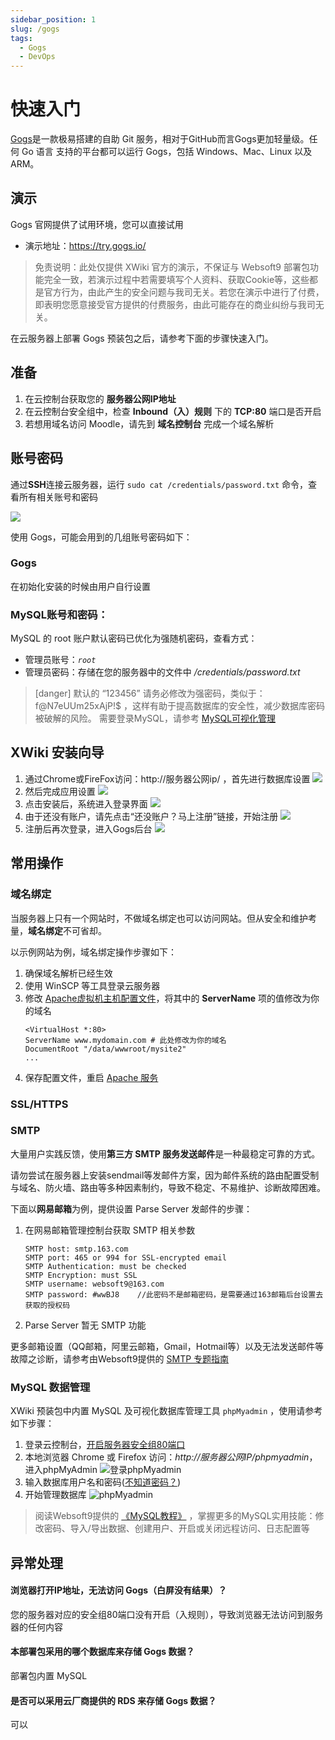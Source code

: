 ```yaml
---
sidebar_position: 1
slug: /gogs
tags:
  - Gogs
  - DevOps
---
```


# 快速入门

[Gogs](gogs.io)是一款极易搭建的自助 Git 服务，相对于GitHub而言Gogs更加轻量级。任何 Go 语言 支持的平台都可以运行 Gogs，包括 Windows、Mac、Linux 以及 ARM。


## 演示

Gogs 官网提供了试用环境，您可以直接试用

* 演示地址：https://try.gogs.io/

> 免责说明：此处仅提供 XWiki 官方的演示，不保证与 Websoft9 部署包功能完全一致，若演示过程中若需要填写个人资料、获取Cookie等，这些都是官方行为，由此产生的安全问题与我司无关。若您在演示中进行了付费，即表明您愿意接受官方提供的付费服务，由此可能存在的商业纠纷与我司无关。


在云服务器上部署 Gogs 预装包之后，请参考下面的步骤快速入门。

## 准备

1. 在云控制台获取您的 **服务器公网IP地址** 
2. 在云控制台安全组中，检查 **Inbound（入）规则** 下的 **TCP:80** 端口是否开启
3. 若想用域名访问 Moodle，请先到 **域名控制台** 完成一个域名解析

## 账号密码

通过**SSH**连接云服务器，运行 `sudo cat /credentials/password.txt` 命令，查看所有相关账号和密码

![](https://libs.websoft9.com/Websoft9/DocsPicture/zh/common/catdbpassword-websoft9.png)

使用 Gogs，可能会用到的几组账号密码如下：

### Gogs 

在初始化安装的时候由用户自行设置

### MySQL账号和密码：

MySQL 的 root 账户默认密码已优化为强随机密码，查看方式：

* 管理员账号：*`root`*
* 管理员密码：存储在您的服务器中的文件中 */credentials/password.txt*  
>[danger] 默认的 “123456” 请务必修改为强密码，类似于：f@N7eUUm25xAjP!$ ，这样有助于提高数据库的安全性，减少数据库密码被破解的风险。
> 需要登录MySQL，请参考 [MySQL可视化管理](#MySQL-数据管理)


## XWiki 安装向导

1. 通过Chrome或FireFox访问：http://服务器公网ip/ ，首先进行数据库设置 ![](http://libs.websoft9.com/Websoft9/DocsPicture/zh/gogs/gogs-installdb-websoft9.png)
2. 然后完成应用设置 ![](http://libs.websoft9.com/Websoft9/DocsPicture/zh/gogs/gogs-installset-websoft9.png)
3. 点击安装后，系统进入登录界面 ![](http://libs.websoft9.com/Websoft9/DocsPicture/zh/gogs/gogs-installreg-websoft9.png)
4. 由于还没有账户，请先点击“还没账户？马上注册”链接，开始注册 ![](http://libs.websoft9.com/Websoft9/DocsPicture/zh/gogs/gogs-installreg2-websoft9.png)
5. 注册后再次登录，进入Gogs后台 ![](http://libs.websoft9.com/Websoft9/DocsPicture/zh/gogs/gogs-backend-websoft9.png)


## 常用操作

### 域名绑定

当服务器上只有一个网站时，不做域名绑定也可以访问网站。但从安全和维护考量，**域名绑定**不可省却。

以示例网站为例，域名绑定操作步骤如下：

1. 确保域名解析已经生效  
2. 使用 WinSCP 等工具登录云服务器
3. 修改 [Apache虚拟机主机配置文件](/维护参考.md#apache)，将其中的 **ServerName** 项的值修改为你的域名
   ```text
   <VirtualHost *:80>
   ServerName www.mydomain.com # 此处修改为你的域名
   DocumentRoot "/data/wwwroot/mysite2"
   ...
   ```
4. 保存配置文件，重启 [Apache 服务](/维护参考.md#apache-1)

### SSL/HTTPS

### SMTP

大量用户实践反馈，使用**第三方 SMTP 服务发送邮件**是一种最稳定可靠的方式。  

请勿尝试在服务器上安装sendmail等发邮件方案，因为邮件系统的路由配置受制与域名、防火墙、路由等多种因素制约，导致不稳定、不易维护、诊断故障困难。

下面以**网易邮箱**为例，提供设置 Parse Server  发邮件的步骤：

1. 在网易邮箱管理控制台获取 SMTP 相关参数
   ```
   SMTP host: smtp.163.com
   SMTP port: 465 or 994 for SSL-encrypted email
   SMTP Authentication: must be checked
   SMTP Encryption: must SSL
   SMTP username: websoft9@163.com
   SMTP password: #wwBJ8    //此密码不是邮箱密码，是需要通过163邮箱后台设置去获取的授权码
   ```
2. Parse Server 暂无 SMTP 功能

更多邮箱设置（QQ邮箱，阿里云邮箱，Gmail，Hotmail等）以及无法发送邮件等故障之诊断，请参考由Websoft9提供的 [SMTP 专题指南](https://support.websoft9.com/docs/faq/zh/tech-smtp.html)

### MySQL 数据管理

XWiki 预装包中内置 MySQL 及可视化数据库管理工具 `phpMyadmin` ，使用请参考如下步骤：

1. 登录云控制台，[开启服务器安全组80端口](https://support.websoft9.com/docs/faq/zh/tech-instance.html)
2. 本地浏览器 Chrome 或 Firefox 访问：*http://服务器公网IP/phpmyadmin*，进入phpMyAdmin
  ![登录phpMyadmin](https://libs.websoft9.com/Websoft9/DocsPicture/zh/mysql/phpmyadmin-logincn-websoft9.png)
3. 输入数据库用户名和密码([不知道密码？](#账号密码))
4. 开始管理数据库
  ![phpMyadmin](https://libs.websoft9.com/Websoft9/DocsPicture/zh/mysql/phpmyadmin-adddb-websoft9.png)

> 阅读Websoft9提供的 [《MySQL教程》](https://support.websoft9.com/docs/mysql/zh/admin-phpmyadmin.html) ，掌握更多的MySQL实用技能：修改密码、导入/导出数据、创建用户、开启或关闭远程访问、日志配置等

## 异常处理

#### 浏览器打开IP地址，无法访问 Gogs（白屏没有结果）？

您的服务器对应的安全组80端口没有开启（入规则），导致浏览器无法访问到服务器的任何内容

#### 本部署包采用的哪个数据库来存储 Gogs 数据？

部署包内置 MySQL

#### 是否可以采用云厂商提供的 RDS 来存储 Gogs 数据？

可以
